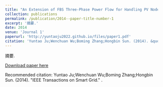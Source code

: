 ```yaml
---
title: "An Extension of FBS Three-Phase Power Flow for Handling PV Nodes in Active Distribution Networks"
collection: publications
permalink: /publication/2014--paper-title-number-1
excerpt: '摘要.'
date: 2014
venue: 'Journal 1'
paperurl: 'http://yuntaoju2022.github.io/files/paper1.pdf'
citation: 'Yuntao Ju;Wenchuan Wu;Boming Zhang;Hongbin Sun. (2014). &quot;IEEE Transactions on Smart Grid.&quot; .'
---
```

摘要.

[Download paper here](http://yuntaoju2022.github.io)

Recommended citation: Yuntao Ju;Wenchuan Wu;Boming Zhang;Hongbin Sun. (2014). &quot;IEEE Transactions on Smart Grid.&quot; .
